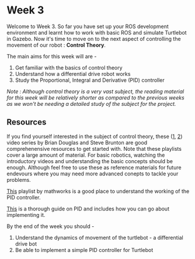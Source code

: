 # Week 3

Welcome to Week 3. So far you have set up your ROS development environment and learnt how to work with basic ROS and simulate Turtlebot in Gazebo. Now it's time to move on to the next aspect of controlling the movement of our robot : **Control Theory**. 

The main aims for this week will are -

1. Get familiar with the basics of control theory
2. Understand how a differential drive robot works
3. Study the Proportional, Integral and Derivative (PID) controller

_Note : Although control theory is a very vast subject, the reading material for this week will be relatively shorter as compared to the previous weeks as we won't be needing a detailed study of the subject for the project._

## Resources

If you find yourself interested in the subject of control theory, these ([1](https://www.youtube.com/watch?v=oBc_BHxw78s&list=PLUMWjy5jgHK1NC52DXXrriwihVrYZKqjk), [2](https://www.youtube.com/playlist?list=PLMrJAkhIeNNR20Mz-VpzgfQs5zrYi085m)) video series by Brian Douglas and Steve Brunton are good comprehenensive resources to get started with. Note that these playlists cover a large amount of material. For basic robotics, watching the introductory videos and understanding the basic concepts should be enough. Although feel free to use these as reference materials for future endevours where you may need more advanced conepts to tackle your problems.

[This](https://www.youtube.com/playlist?list=PLn8PRpmsu08pQBgjxYFXSsODEF3Jqmm-y) playlist by mathworks is a good place to understand the working of the PID controller.

[This](https://w3.cs.jmu.edu/spragunr/CS354_F17/handouts/pid.pdf) is a thorough guide on PID and includes how you can go about implementing it.

By the end of the week you should -

1. Understand the dynamics of movement of the turtlebot - a differential drive bot
2. Be able to implement a simple PID controller for Turtlebot
